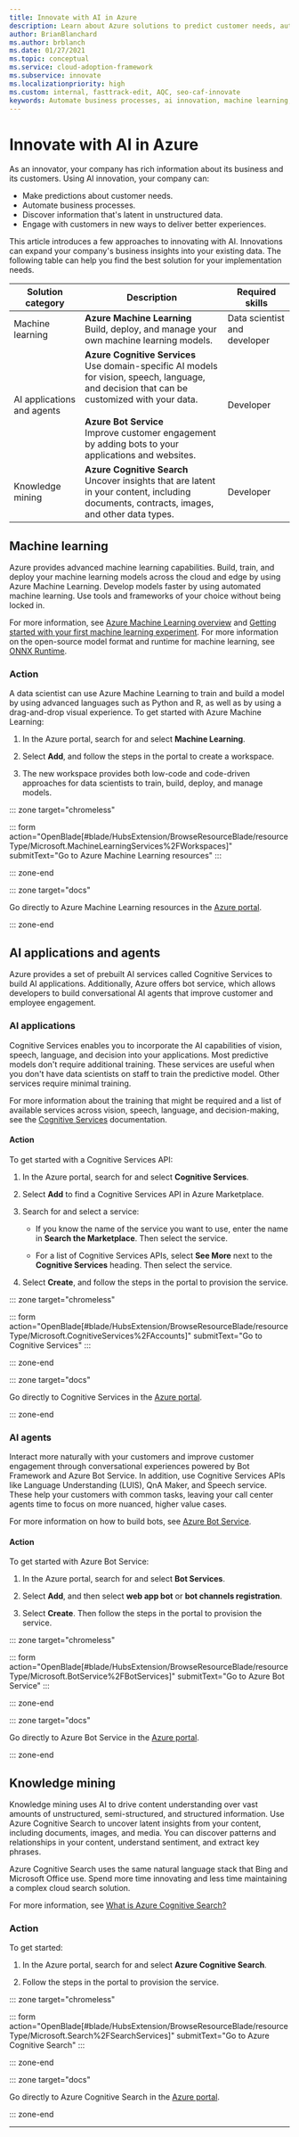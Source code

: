 ```yaml
---
title: Innovate with AI in Azure
description: Learn about Azure solutions to predict customer needs, automate business processes, discover information lying latent in unstructured data, and engage with customers in new ways to deliver better experiences.
author: BrianBlanchard
ms.author: brblanch
ms.date: 01/27/2021
ms.topic: conceptual
ms.service: cloud-adoption-framework
ms.subservice: innovate
ms.localizationpriority: high
ms.custom: internal, fasttrack-edit, AQC, seo-caf-innovate
keywords: Automate business processes, ai innovation, machine learning, knowledge mining
---
```


# Innovate with AI in Azure

As an innovator, your company has rich information about its business and its customers. Using AI innovation, your company can:

- Make predictions about customer needs.
- Automate business processes.
- Discover information that's latent in unstructured data.
- Engage with customers in new ways to deliver better experiences.

This article introduces a few approaches to innovating with AI. Innovations can expand your company's business insights into your existing data. The following table can help you find the best solution for your implementation needs.

| Solution category | Description                                                                                                                              | Required skills              |
|-----------------------------|------------------------------------------------------------------------------------------------------------------------------------------|------------------------------|
| Machine learning            | **Azure Machine Learning** <br> Build, deploy, and manage your own machine learning models.                                                       | Data scientist and developer |
| AI applications and agents             | **Azure Cognitive Services** <br> Use domain-specific AI models for vision, speech, language, and decision that can be customized with your data. <br><br> **Azure Bot Service** <br> Improve customer engagement by adding bots to your applications and websites. | Developer                    |
| Knowledge mining            | **Azure Cognitive Search** <br> Uncover insights that are latent in your content, including documents, contracts, images, and other data types.      | Developer                    |

## Machine learning

Azure provides advanced machine learning capabilities. Build, train, and deploy your machine learning models across the cloud and edge by using Azure Machine Learning. Develop models faster by using automated machine learning. Use tools and frameworks of your choice without being locked in.

For more information, see [Azure Machine Learning overview](/azure/machine-learning/overview-what-is-azure-ml) and [Getting started with your first machine learning experiment](/azure/machine-learning/tutorial-1st-experiment-sdk-setup). For more information on the open-source model format and runtime for machine learning, see [ONNX Runtime](https://www.onnxruntime.ai/).

<!-- markdownlint-disable MD024 -->

### Action

A data scientist can use Azure Machine Learning to train and build a model by using advanced languages such as Python and R, as well as by using a drag-and-drop visual experience. To get started with Azure Machine Learning:

1. In the Azure portal, search for and select **Machine Learning**.

1. Select **Add**, and follow the steps in the portal to create a workspace.

1. The new workspace provides both low-code and code-driven approaches for data scientists to train, build, deploy, and manage models.

::: zone target="chromeless"

<!-- markdownlint-disable DOCSMD001 -->

::: form action="OpenBlade[#blade/HubsExtension/BrowseResourceBlade/resourceType/Microsoft.MachineLearningServices%2FWorkspaces]" submitText="Go to Azure Machine Learning resources" :::

<!-- markdownlint-enable DOCSMD001 -->

::: zone-end

::: zone target="docs"

Go directly to Azure Machine Learning resources in the [Azure portal](https://portal.azure.com/#blade/HubsExtension/BrowseResourceBlade/resourceType/Microsoft.MachineLearningServices%2FWorkspaces).

::: zone-end

## AI applications and agents

Azure provides a set of prebuilt AI services called Cognitive Services to build AI applications. Additionally, Azure offers bot service, which allows developers to build conversational AI agents that improve customer and employee engagement.

### AI applications

Cognitive Services enables you to incorporate the AI capabilities of vision, speech, language, and decision into your applications. Most predictive models don't require additional training. These services are useful when you don't have data scientists on staff to train the predictive model. Other services require minimal training.

For more information about the training that might be required and a list of available services across vision, speech, language, and decision-making, see the [Cognitive Services](/azure/cognitive-services/cognitive-services-and-machine-learning#service-requirements-for-the-data-model) documentation.

#### Action

To get started with a Cognitive Services API:

1. In the Azure portal, search for and select **Cognitive Services**.

1. Select **Add** to find a Cognitive Services API in Azure Marketplace.

1. Search for and select a service:

    - If you know the name of the service you want to use, enter the name in **Search the Marketplace**. Then select the service.

    - For a list of Cognitive Services APIs, select **See More** next to the **Cognitive Services** heading. Then select the service.

1. Select **Create**, and follow the steps in the portal to provision the service.

::: zone target="chromeless"

<!-- markdownlint-disable DOCSMD001 -->

::: form action="OpenBlade[#blade/HubsExtension/BrowseResourceBlade/resourceType/Microsoft.CognitiveServices%2FAccounts]" submitText="Go to Cognitive Services" :::

<!-- markdownlint-enable DOCSMD001 -->

::: zone-end

::: zone target="docs"

Go directly to Cognitive Services in the [Azure portal](https://portal.azure.com/#blade/HubsExtension/BrowseResourceBlade/resourceType/Microsoft.CognitiveServices%2FAccounts).

::: zone-end

### AI agents

Interact more naturally with your customers and improve customer engagement through conversational experiences powered by Bot Framework and Azure Bot Service. In addition, use Cognitive Services APIs like Language Understanding (LUIS), QnA Maker, and Speech service. These help your customers with common tasks, leaving your call center agents time to focus on more nuanced, higher value cases.

For more information on how to build bots, see [Azure Bot Service](/learn/paths/create-bots-with-the-azure-bot-service/).

#### Action

To get started with Azure Bot Service:

1. In the Azure portal, search for and select **Bot Services**.

1. Select **Add**, and then select **web app bot** or **bot channels registration**.

1. Select **Create**. Then follow the steps in the portal to provision the service.

::: zone target="chromeless"

<!-- markdownlint-disable DOCSMD001 -->

::: form action="OpenBlade[#blade/HubsExtension/BrowseResourceBlade/resourceType/Microsoft.BotService%2FBotServices]" submitText="Go to Azure Bot Service" :::

<!-- markdownlint-enable DOCSMD001 -->

::: zone-end

::: zone target="docs"

Go directly to Azure Bot Service in the [Azure portal](https://portal.azure.com/#blade/HubsExtension/BrowseResourceBlade/resourceType/Microsoft.BotService%2FBotServices).

::: zone-end

## Knowledge mining

Knowledge mining uses AI to drive content understanding over vast amounts of unstructured, semi-structured, and structured information. Use Azure Cognitive Search to uncover latent insights from your content, including documents, images, and media. You can discover patterns and relationships in your content, understand sentiment, and extract key phrases.

<!-- docutune:ignore "Azure Search" -->

Azure Cognitive Search uses the same natural language stack that Bing and Microsoft Office use. Spend more time innovating and less time maintaining a complex cloud search solution.

For more information, see [What is Azure Cognitive Search?](/azure/search/search-what-is-azure-search)

### Action

To get started:

1. In the Azure portal, search for and select **Azure Cognitive Search**.

1. Follow the steps in the portal to provision the service.

::: zone target="chromeless"

<!-- markdownlint-disable DOCSMD001 -->

::: form action="OpenBlade[#blade/HubsExtension/BrowseResourceBlade/resourceType/Microsoft.Search%2FSearchServices]" submitText="Go to Azure Cognitive Search" :::

<!-- markdownlint-enable DOCSMD001 -->

::: zone-end

::: zone target="docs"

Go directly to Azure Cognitive Search in the [Azure portal](https://portal.azure.com/#blade/HubsExtension/BrowseResourceBlade/resourceType/Microsoft.Search%2FSearchServices).

::: zone-end

---
